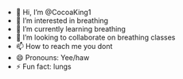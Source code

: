 - 👋 Hi, I’m @CocoaKing1
- 👀 I’m interested in breathing
- 🌱 I’m currently learning breathing 
- 💞️ I’m looking to collaborate on breathing classes
- 📫 How to reach me you dont
- 😄 Pronouns: Yee/haw
- ⚡ Fun fact: lungs

<!---
CocoaKing1/CocoaKing1 is a ✨ special ✨ repository because its `README.md` (this file) appears on your GitHub profile.
You can click the Preview link to take a look at your changes.
--->
